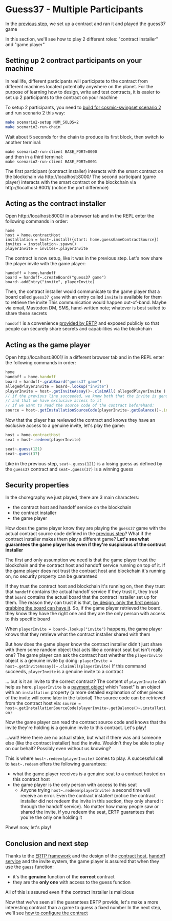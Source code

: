 # Guess37 - Multiple Participants

In the [previous step](./guess37-one.md), we set up a contract and ran it and played the guess37 game

In this section, we'll see how to play 2 different roles: "contract installer" and "game player"


## Setting up 2 contract participants on your machine

In real life, different participants will participate to the contract from different machines located potentially anywhere on the planet. For the purpose of learning how to design, write and test contracts, it is easier to set up 2 participants to the contract on your machine

To setup 2 participants, you need to [build for cosmic-swingset scenario 2](https://github.com/Agoric/cosmic-swingset#build-from-source) and run scenario 2 this way:
```sh
make scenario2-setup NUM_SOLOS=2
make scenario2-run-chain
```

Wait about 5 seconds for the chain to produce its first block, then switch to another terminal:

`make scenario2-run-client BASE_PORT=8000`\
and then in a third terminal:\
`make scenario2-run-client BASE_PORT=8001`

The first participant (contract installer) interacts with the smart contract on the blockchain via http://localhost:8000/
The second participant (game player) interacts with the smart contract on the blockchain via http://localhost:8001/ (notice the port difference)


## Acting as the contract installer

Open http://localhost:8000/ in a browser tab and in the REPL enter the following commands in order:
```
home
host = home.contractHost
installation = host~.install({start: home.guessGameContractSource})
invites = installation~.spawn()
playerInvite = invites~.playerInvite
```

The contract is now setup, like it was in the previous step. Let's now share the player invite with the game player:
```
handoff = home.handoff
board = handoff~.createBoard("guess37 game")
board~.addEntry("invite", playerInvite)
```

Then, the contract installer would communicate to the game player that a board called `guess37 game` with an entry called `invite` is available for them to retrieve the invite
This communication would happen out-of-band. Maybe via email, Mastodon DM, SMS, hand-written note; whatever is best suited to share these secrets

`handoff` is a convenience [provided by ERTP](https://github.com/Agoric/ERTP/blob/master/more/handoff/handoff.js) and exposed publicly so that people can securely share secrets and capabilities via the blockchain


## Acting as the game player

Open http://localhost:8001/ in a different browser tab and in the REPL enter the following commands in order:
```js
home
handoff = home.handoff
board = handoff~.grabBoard("guess37 game")
allegedPlayerInvite = board~.lookup("invite")
playerInvite = host~.getInviteAssay()~.claimAll( allegedPlayerInvite )
// if the previous line succeeded, we know both that the invite is genuine 
// and that we have exclusive access to it
// If we want to read the source code of the contract beforehand:
source = host~.getInstallationSourceCode(playerInvite~.getBalance()~.installation)
```

Now that the player has reviewed the contract and knows they have an exclusive access to a genuine invite, let's play the game:
```js
host = home.contractHost
seat = host~.redeem(playerInvite)

seat~.guess(121)
seat~.guess(37)
```

Like in the previous step, `seat~.guess(121)` is a losing guess as defined by the `guess37` contract and `seat~.guess(37)` is a winning guess


## Security properties

In the choregraphy we just played, there are 3 main characters:
- the contract host and handoff service on the blockchain
- the contract installer
- the game player

How does the game player know they are playing the `guess37` game with the actual contract source code defined in the [previous step](./first-contract)?
What if the contract installer makes them play a different game?
**Let's see what guarantees the game player has even if they're suspicious of the contract installer**

The first and only assumption we need is that the game player trust the blockchain and the contract host and handoff service running on top of it.
If the game player does not trust the contract host and blockchain it's running on, no security property can be guaranteed

If they trust the contract host and blockchain it's running on, then they trust that `handoff` contains the actual handoff service
If they trust it, they trust that `board` contains the actual board that the contract installer set up for them. The reason they can trust it is that, [by design, only the first person grabbing the board can have it](https://github.com/Agoric/ERTP/blob/91aab6abe0f0d9db61f0ac3b858ba6c310410aa5/more/handoff/handoff.js#L16-L27). So, if the game player retrieved the board, they know they have the right one and they are the only person with access to this specific board

When `playerInvite = board~.lookup("invite")` happens, the game player knows that they retrieve what the contract installer shared with them

But how does the game player know the contract installer didn't just share with them some random object that acts like a contract seat but isn't really one?
The game player can ask the contract host whether the `playerInvite` object is a genuine invite by doing:
`playerInvite = host~.getInviteAssay()~.claimAll(playerInvite)`
If this command succeeds, `playerInvite` is a genuine invite to a contract

... but is it an invite to the correct contract?
The content of `playerInvite` can help us here. `playerInvite` is a [payment object](https://github.com/Agoric/ERTP/blob/5d9b4dc7598ebf3b08ef4c3e2b0458ac74d2a68e/core/mint.chainmail#L136-L154) which "asset" is an object with an `installation` property (a more detailed explanation of other pieces of the invite will come later in the tutorial)
The source code can be retrieved from the contract host via:
`source = host~.getInstallationSourceCode(playerInvite~.getBalance()~.installation)`

Now the game player can read the contract source code and knows that the invite they're holding is a genuine invite to this contract. Let's play!

...wait!
Here there are no actual stake, but what if there was and someone else (like the contract installer) had the invite. Wouldn't they be able to play on our behalf? Possibly even without us knowing?

This is where `host~.redeem(playerInvite)` comes to play. A successful call to `host~.redeem` offers the following guarantees:
- what the game player receives is a genuine seat to a contract hosted on this contract host
- the game player is the only person with access to this seat
    - Anyone trying `host~.redeem(playerInvite)` a second time will receive an error. Even the contract installer! (notice the contract installer did not redeem the invite in this section, they only shared it through the handoff service). No matter how many people saw or shared the invite, if you redeem the seat, ERTP guarantees that you're the only one holding it

Phew! now, let's play!


## Conclusion and next step

Thanks to the [ERTP framework](https://github.com/Agoric/ERTP) and the design of the [contract host](https://github.com/Agoric/ERTP/blob/master/core/contractHost.chainmail), [handoff service](https://github.com/Agoric/ERTP/blob/master/more/handoff/handoff.js) and the invite system, the game player is assured that when they use the `guess` function:
- it's the **genuine** function of the **correct** contract
- they are the **only one** with access to the guess function

All of this is assured even if the contract installer is malicious

Now that we've seen all the guarantees ERTP provide, let's make a more interesting contract than a game to guess a fixed number
In the next step, we'll see [how to configure the contract](./guess-with-reward.md)
